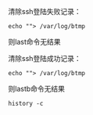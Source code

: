 清除ssh登陆失败记录：

	echo ""> /var/log/btmp

则last命令无结果

清除ssh登陆成功记录：

	echo ""> /var/log/btmp

则lastb命令无结果

	history -c